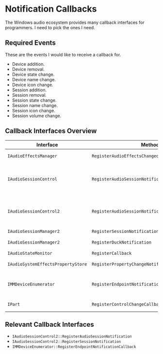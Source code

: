 # Notification Callbacks

The Windows audio ecosystem provides many callback interfaces for programmers.
I need to pick the ones I need.

## Required Events

These are the events I would like to receive a callback for.

- Device addition.
- Device removal.
- Device state change.
- Device name change.
- Device icon change.
- Session addition.
- Session removal.
- Session state change.
- Session name change.
- Session icon change.
- Session volume change.

## Callback Interfaces Overview

| Interface | Method | Callback Interface | Notifications |
| - | - | - | - |
| `IAudioEffectsManager` | `RegisterAudioEffectsChangedNotificationCallback` | `IAudioEffectsChangedNotificationClient ` | Changes to audio effects list. |
| `IAudioSessionControl` | `RegisterAudioSessionNotification` | `IAudioSessionEvents` | Session removal/state change/name change/icon change/volume change. |
| `IAudioSessionControl2` | `RegisterAudioSessionNotification` | `IAudioSessionEvents` | Session removal/state change/name change/icon change/volume change. |
| `IAudioSessionManager2` | `RegisterSessionNotification` | `IAudioSessionNotification` | Session addition. |
| `IAudioSessionManager2` | `RegisterDuckNotification` | `IAudioVolumeDuckNotification` | Stream attenuation, or ducking, events. |
| `IAudioStateMonitor` | `RegisterCallback` | NDA protected. | NDA protected. |
| `IAudioSystemEffectsPropertyStore` | `RegisterPropertyChangeNotification` | `IAudioSystemEffectsPropertyChangeNotificationClient` | System effect property changes. |
| `IMMDeviceEnumerator` | `RegisterEndpointNotificationCallback` | `IMMNotificationClient` | Device addition/removal/state change/name change/icon change. |
| `IPart` | `RegisterControlChangeCallback` | `IControlChangeNotify` | Connector or subunit changes. |

## Relevant Callback Interfaces

- `IAudioSessionControl2::RegisterAudioSessionNotification`
- `IAudioSessionControl2::RegisterSessionNotification`
- `IMMDeviceEnumerator::RegisterEndpointNotificationCallback`
